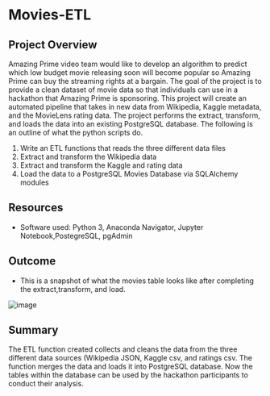 # Movies-ETL

## Project Overview

Amazing Prime video team would like to develop an algorithm to predict which low budget movie releasing soon will become popular so Amazing Prime can buy the streaming rights at a bargain. The goal of the project is to provide a clean dataset of movie data so that individuals can use in a hackathon that Amazing Prime is sponsoring. This project will create an automated pipeline that takes in new data from Wikipedia, Kaggle metadata, and the MovieLens rating data. The project performs the extract, transform, and loads the data into an existing PostgreSQL database. The following is an outline of what the python scripts do.


1. Write an ETL functions that reads the three different data files
2. Extract and transform the Wikipedia data
3. Extract and transform the Kaggle and rating data
4. Load the data to a PostgreSQL Movies Database via SQLAlchemy modules 


## Resources

* Software used: Python 3, Anaconda Navigator, Jupyter Notebook,PostegreSQL, pgAdmin


## Outcome

* This is a snapshot of what the movies table looks like after completing the extract,transform, and load.

![image](https://user-images.githubusercontent.com/96553992/155865474-6f93a2c3-41f9-46f4-be6d-ca274c353c99.png)


## Summary 

The ETL function created collects and cleans the data from the three different data sources (Wikipedia JSON, Kaggle csv, and ratings csv. The function merges the data and loads it into PostgreSQL database. Now the tables within the database can be used by the hackathon participants to conduct their analysis.
